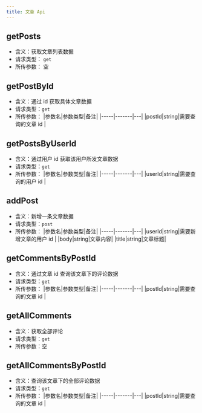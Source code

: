 ```yaml
---
title: 文章 Api
---
```


## getPosts

- 含义：获取文章列表数据
- 请求类型： `get`
- 所传参数： 空

## getPostById

- 含义：通过 id 获取具体文章数据
- 请求类型：`get`
- 所传参数：
    |参数名|参数类型|备注|
    |-----|-------|---|
    |postId|string|需要查询的文章 id |


## getPostsByUserId

- 含义：通过用户 id 获取该用户所发文章数据
- 请求类型：`get`
- 所传参数：
    |参数名|参数类型|备注|
    |-----|-------|---|
    |userId|string|需要查询的用户 id |

## addPost

- 含义：新增一条文章数据
- 请求类型：`post`
- 所传参数：
    |参数名|参数类型|备注|
    |-----|-------|---|
    |userId|string|需要新增文章的用户 id |
    |body|string|文章内容|
    |title|string|文章标题|

## getCommentsByPostId

- 含义：通过文章 id 查询该文章下的评论数据
- 请求类型：`get`
- 所传参数：
    |参数名|参数类型|备注|
    |-----|-------|---|
    |postId|string|需要查询的文章 id |

## getAllComments

- 含义：获取全部评论
- 请求类型：`get`
- 所传参数：空

## getAllCommentsByPostId

- 含义：查询该文章下的全部评论数据
- 请求类型：`get`
- 所传参数：
    |参数名|参数类型|备注|
    |-----|-------|---|
    |postId|string|需要查询的文章 id |